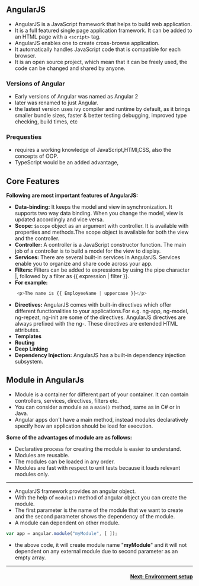 ## AngularJS

- AngularJS is a JavaScript framework that helps to build web application.
- It is a full featured single page application framework. It can be added to an HTML page with a `<script>` tag.
- AngularJS enables one to create cross-browse application.
- It automatically handles JavaScript code that is compatible for each browser.
-   It is an open source project, which mean that it can be freely used, the code can be changed and shared by anyone.

### Versions of Angular 
- Early versions of Angular was named as Angular 2
- later was renamed to just Angular. 
- the lastest version uses ivy compiler and runtime by default, as it brings smaller bundle sizes, faster & better testing debugging, improved type checking, build times, etc 

### Prequesties 
- requires a working knowledge of JavaScript,HTMl,CSS, also the concepts of OOP. 
- TypeScript would be an added advantage, 

## Core Features

**Following are most important features of AngularJS:**

-   **Data-binding:** It keeps the model and view in synchronization. It supports two way data binding. When you change the model, view is updated accordingly and vice versa.
-   **Scope:** `$scope` object as an argument with controller. It is available with properties and methods.The scope object is available for both the view and the controller.
-   **Controller:** A controller is a JavaScript constructor function. The main job of a controller is to build a model for the view to display.
-   **Services:** There are several built-in services in AngularJS. Services enable you to organize and share code across your app.
-   **Filters:** Filters can be added to expressions by using the pipe character |, followed by a filter as {{ expression | filter }}.
   -  **For example:**
```js
    <p>The name is {{ EmployeeName | uppercase }}</p>
```
-   **Directives:** AngularJS comes with built-in directives which offer different functionalities to your applications.For e.g. ng-app, ng-model, ng-repeat, ng-init are some of the directives. AngularJS directives are always prefixed with the ng-. These directives are extended HTML attributes.
-   **Templates**
-   **Routing**
-   **Deep Linking**
-   **Dependency Injection:** AngularJS has a built-in dependency injection subsystem.

## Module in AngularJs
-   Module is a container for different part of your container. It can contain controllers, services, directives, filters etc.
-   You can consider a module as a `main()` method, same as in C# or in Java.
-   Angular apps don't have a main method, instead modules declaratively specify how an application should be load for execution.

**Some of the advantages of module are as follows:**

-   Declarative process for creating the module is easier to understand.
-   Modules are reusable.
-   The modules can be loaded in any order.
-   Modules are fast with respect to unit tests because it loads relevant modules only.

---

- AngularJS framework provides an angular object.
- With the help of `module()` method of angular object you can create the module.
- The first parameter is the name of the module that we want to create and the second parameter shows the dependency of the module.
- A module can dependent on other module.
```js
var app = angular.module("myModule", [ ]);
```
- the above code, it will create module name "**myModule**" and it will not dependent on any external module due to second parameter as an empty array.

---
<h4 align="right">
<p> 
   <a href=""> Next: Environment setup </a>
   </p>
</h4>
   
